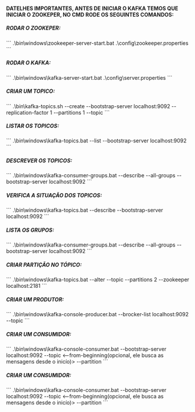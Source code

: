 <h4>DATELHES IMPORTANTES, ANTES DE INICIAR O KAFKA TEMOS QUE INICIAR O ZOOKEPER, NO CMD RODE OS SEGUINTES COMANDOS:</h4>

<h5>RODAR O ZOOKEPER:</h5>
```
.\bin\windows\zookeeper-server-start.bat .\config\zookeeper.properties
```

<h5>RODAR O KAFKA:</h5>
```
.\bin\windows\kafka-server-start.bat .\config\server.properties
```

<h5>CRIAR UM TOPICO:</h5>
```
.\bin\kafka-topics.sh --create --bootstrap-server localhost:9092 --replication-factor 1 --partitions 1 --topic <NOME_TOPICO(sujestão do kafka é não misturar o '_' com '.')>
```

<h5>LISTAR OS TOPICOS:</h5>
```
.\bin\windows\kafka-topics.bat --list --bootstrap-server localhost:9092
```

<h5>DESCREVER OS TOPICOS:</h5>
```
.\bin\windows\kafka-consumer-groups.bat --describe --all-groups --bootstrap-server localhost:9092 
```

<h5>VERIFICA A SITUAÇÃO DOS TOPICOS:</h5>
```
.\bin\windows\kafka-topics.bat --describe --bootstrap-server localhost:9092 
```

<h5>LISTA OS GRUPOS:</h5>
```
.\bin\windows\kafka-consumer-groups.bat --describe --all-groups --bootstrap-server localhost:9092
```

<h5>CRIAR PARTIÇÃO NO TÓPICO:</h5>
```
.\bin\windows\kafka-topics.bat --alter --topic  <NOME_TOPICO> --partitions 2 --zookeeper localhost:2181
```

<h5>CRIAR UM PRODUTOR:</h5>
```
.\bin\windows\kafka-console-producer.bat --brocker-list localhost:9092 --topic <NOME_TOPICO>
```

<h5>CRIAR UM CONSUMIDOR:</h5>
```
.\bin\windows\kafka-console-consumer.bat --bootstrap-server localhost:9092 --topic <NOME_TOPICO> <--from-beginning(opcional, ele busca as mensagens desde o inicío)> --partition <numero da partição>
```


<h5>CRIAR UM CONSUMIDOR:</h5>
```
.\bin\windows\kafka-console-consumer.bat --bootstrap-server localhost:9092 --topic <NOME_TOPICO> <--from-beginning(opcional, ele busca as mensagens desde o inicío)> --partition <numero da partição>
```

